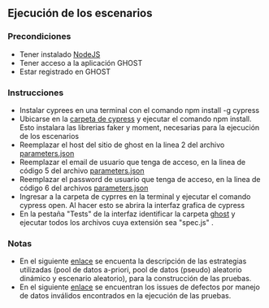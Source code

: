 
## Ejecución de los escenarios

### Precondiciones
*  Tener instalado [NodeJS](https://nodejs.org/es/)
*  Tener acceso a la aplicación GHOST
*  Estar registrado en GHOST

### Instrucciones
*  Instalar cyprees en una terminal con el comando npm install -g cypress
*  Ubicarse en la [carpeta de cypress](https://github.com/j-albarracin-uniandes/pruebas-automatizadas/tree/master/semana7/pruebas-cypress) y ejecutar el comando npm install. Esto instalara las librerias faker y moment, necesarias para la ejecución de los escenarios
*  Reemplazar el host del sitio de ghost en la linea 2 del archivo [parameters.json](https://github.com/j-albarracin-uniandes/pruebas-automatizadas/blob/master/semana7/pruebas-cypress/cypress/integration/ghost/parameters.json)
*  Reemplazar el email de usuario que tenga de acceso, en la linea de código 5 del archivo [parameters.json](https://github.com/j-albarracin-uniandes/pruebas-automatizadas/blob/master/semana7/pruebas-cypress/cypress/integration/ghost/parameters.json)
*  Reemplazar el password de usuario que tenga de acceso, en la linea de código 6 del archivos [parameters.json](https://github.com/j-albarracin-uniandes/pruebas-automatizadas/blob/master/semana7/pruebas-cypress/cypress/integration/ghost/parameters.json)
*  Ingresar a la carpeta de cyprres en la terminal y ejecutar el comando cypress open. Al hacer esto se abrira la interfaz grafica de cypress
*  En la pestaña "Tests" de la interfaz identificar la carpeta [ghost](https://github.com/j-albarracin-uniandes/pruebas-automatizadas/tree/master/semana7/pruebas-cypress/cypress/integration/ghost) y ejecutar todos los archivos cuya extensión sea "spec.js" .

### Notas

* En el siguiente [enlace](https://github.com/j-albarracin-uniandes/pruebas-automatizadas/wiki/semana7) se encuenta la descripción de las estrategias utilizadas (pool de datos a-priori, pool de datos (pseudo) aleatorio dinámico y escenario aleatorio), para la construcción de las pruebas.
* En el siguiente [enlace](https://github.com/j-albarracin-uniandes/pruebas-automatizadas/issues) se encuentran los issues de defectos por manejo de datos inválidos encontrados en la ejecución de las pruebas.

